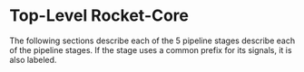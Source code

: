 # Top-Level Rocket-Core

The following sections describe each of the 5 pipeline stages describe each of the pipeline stages.
If the stage uses a common prefix for its signals, it is also labeled.
